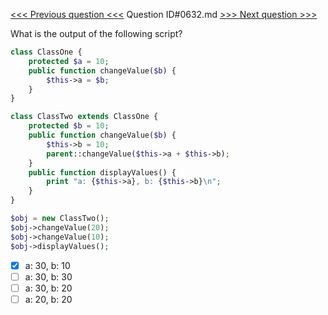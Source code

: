 [<<< Previous question <<<](0631.md)  Question ID#0632.md  [>>> Next question >>>](0633.md) 

What is the output of the following script?
```php
class ClassOne {
    protected $a = 10;
    public function changeValue($b) {
        $this->a = $b;
    }
}

class ClassTwo extends ClassOne {
    protected $b = 10;
    public function changeValue($b) {
        $this->b = 10;
        parent::changeValue($this->a + $this->b);
    }
    public function displayValues() {
        print "a: {$this->a}, b: {$this->b}\n";
    }
}

$obj = new ClassTwo();
$obj->changeValue(20);
$obj->changeValue(10);
$obj->displayValues();
```

- [x] a: 30, b: 10
- [ ] a: 30, b: 30
- [ ] a: 30, b: 20
- [ ] a: 20, b: 20
